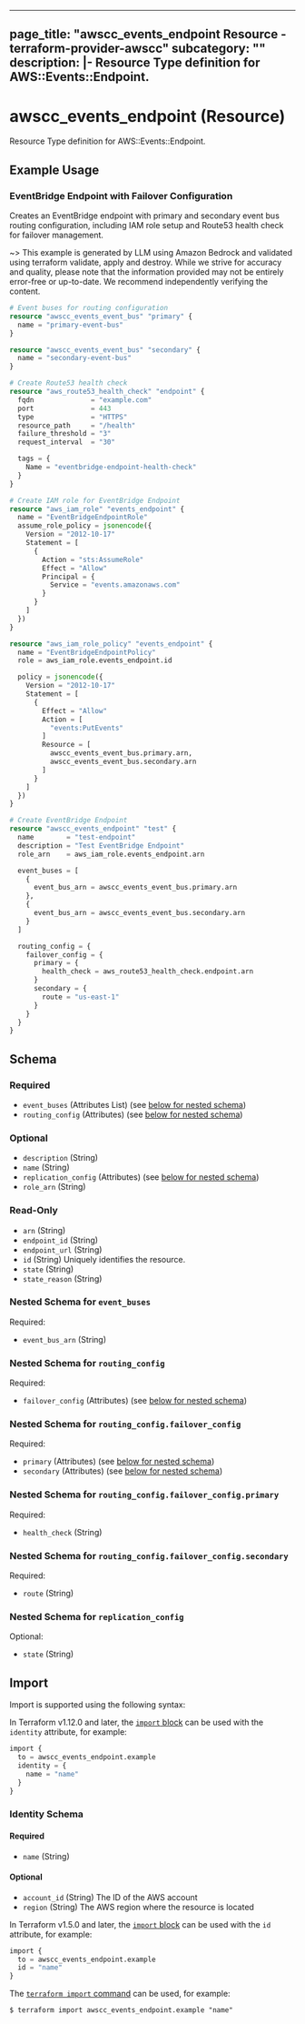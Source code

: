 
---
page_title: "awscc_events_endpoint Resource - terraform-provider-awscc"
subcategory: ""
description: |-
  Resource Type definition for AWS::Events::Endpoint.
---

# awscc_events_endpoint (Resource)

Resource Type definition for AWS::Events::Endpoint.

## Example Usage

### EventBridge Endpoint with Failover Configuration

Creates an EventBridge endpoint with primary and secondary event bus routing configuration, including IAM role setup and Route53 health check for failover management.

~> This example is generated by LLM using Amazon Bedrock and validated using terraform validate, apply and destroy. While we strive for accuracy and quality, please note that the information provided may not be entirely error-free or up-to-date. We recommend independently verifying the content.

```terraform
# Event buses for routing configuration
resource "awscc_events_event_bus" "primary" {
  name = "primary-event-bus"
}

resource "awscc_events_event_bus" "secondary" {
  name = "secondary-event-bus"
}

# Create Route53 health check
resource "aws_route53_health_check" "endpoint" {
  fqdn              = "example.com"
  port              = 443
  type              = "HTTPS"
  resource_path     = "/health"
  failure_threshold = "3"
  request_interval  = "30"

  tags = {
    Name = "eventbridge-endpoint-health-check"
  }
}

# Create IAM role for EventBridge Endpoint
resource "aws_iam_role" "events_endpoint" {
  name = "EventBridgeEndpointRole"
  assume_role_policy = jsonencode({
    Version = "2012-10-17"
    Statement = [
      {
        Action = "sts:AssumeRole"
        Effect = "Allow"
        Principal = {
          Service = "events.amazonaws.com"
        }
      }
    ]
  })
}

resource "aws_iam_role_policy" "events_endpoint" {
  name = "EventBridgeEndpointPolicy"
  role = aws_iam_role.events_endpoint.id

  policy = jsonencode({
    Version = "2012-10-17"
    Statement = [
      {
        Effect = "Allow"
        Action = [
          "events:PutEvents"
        ]
        Resource = [
          awscc_events_event_bus.primary.arn,
          awscc_events_event_bus.secondary.arn
        ]
      }
    ]
  })
}

# Create EventBridge Endpoint
resource "awscc_events_endpoint" "test" {
  name        = "test-endpoint"
  description = "Test EventBridge Endpoint"
  role_arn    = aws_iam_role.events_endpoint.arn

  event_buses = [
    {
      event_bus_arn = awscc_events_event_bus.primary.arn
    },
    {
      event_bus_arn = awscc_events_event_bus.secondary.arn
    }
  ]

  routing_config = {
    failover_config = {
      primary = {
        health_check = aws_route53_health_check.endpoint.arn
      }
      secondary = {
        route = "us-east-1"
      }
    }
  }
}
```

<!-- schema generated by tfplugindocs -->
## Schema

### Required

- `event_buses` (Attributes List) (see [below for nested schema](#nestedatt--event_buses))
- `routing_config` (Attributes) (see [below for nested schema](#nestedatt--routing_config))

### Optional

- `description` (String)
- `name` (String)
- `replication_config` (Attributes) (see [below for nested schema](#nestedatt--replication_config))
- `role_arn` (String)

### Read-Only

- `arn` (String)
- `endpoint_id` (String)
- `endpoint_url` (String)
- `id` (String) Uniquely identifies the resource.
- `state` (String)
- `state_reason` (String)

<a id="nestedatt--event_buses"></a>
### Nested Schema for `event_buses`

Required:

- `event_bus_arn` (String)


<a id="nestedatt--routing_config"></a>
### Nested Schema for `routing_config`

Required:

- `failover_config` (Attributes) (see [below for nested schema](#nestedatt--routing_config--failover_config))

<a id="nestedatt--routing_config--failover_config"></a>
### Nested Schema for `routing_config.failover_config`

Required:

- `primary` (Attributes) (see [below for nested schema](#nestedatt--routing_config--failover_config--primary))
- `secondary` (Attributes) (see [below for nested schema](#nestedatt--routing_config--failover_config--secondary))

<a id="nestedatt--routing_config--failover_config--primary"></a>
### Nested Schema for `routing_config.failover_config.primary`

Required:

- `health_check` (String)


<a id="nestedatt--routing_config--failover_config--secondary"></a>
### Nested Schema for `routing_config.failover_config.secondary`

Required:

- `route` (String)




<a id="nestedatt--replication_config"></a>
### Nested Schema for `replication_config`

Optional:

- `state` (String)

## Import

Import is supported using the following syntax:

In Terraform v1.12.0 and later, the [`import` block](https://developer.hashicorp.com/terraform/language/import) can be used with the `identity` attribute, for example:

```terraform
import {
  to = awscc_events_endpoint.example
  identity = {
    name = "name"
  }
}
```

<!-- schema generated by tfplugindocs -->
### Identity Schema

#### Required

- `name` (String)

#### Optional

- `account_id` (String) The ID of the AWS account
- `region` (String) The AWS region where the resource is located

In Terraform v1.5.0 and later, the [`import` block](https://developer.hashicorp.com/terraform/language/import) can be used with the `id` attribute, for example:

```terraform
import {
  to = awscc_events_endpoint.example
  id = "name"
}
```

The [`terraform import` command](https://developer.hashicorp.com/terraform/cli/commands/import) can be used, for example:

```shell
$ terraform import awscc_events_endpoint.example "name"
```
